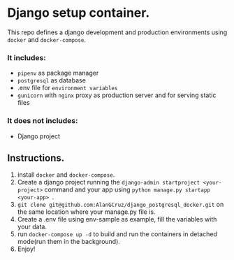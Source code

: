 # Django setup container.
This repo defines a django development and production environments using ``docker``
and `docker-compose`.
### It includes:
+ `pipenv` as package manager
+ `postgresql` as database
+ .env file for `environment variables`
+ `gunicorn` with `nginx` proxy as production server and for serving static files

### It does not includes:
+ Django project

## Instructions.
1. install `docker` and `docker-compose`.
2. Create a django project running the `django-admin startproject <your-project>` command and your app using `python manage.py startapp <your-app> `.
3. `git clone git@github.com:AlanGCruz/django_postgresql_docker.git` on the same location where your manage.py file is.
4. Create a .env file using env-sample as example, fill the variables with your data.
5. run `docker-compose up -d` to build and run the containers in detached mode(run them in the background).
6. Enjoy!
